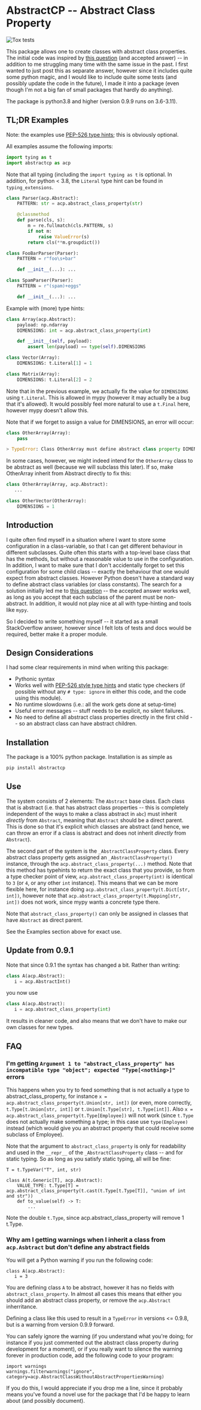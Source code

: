 # AbstractCP -- Abstract Class Property

![Tox tests](https://github.com/reinhrst/abstractcp/workflows/Tox%20tests/badge.svg)


This package allows one to create classes with abstract class properties.
The initial code was inspired by [this question][1] (and accepted answer) -- in
addition to me struggling many time with the same issue in the past.
I first wanted to just post this as separate answer, however since it includes quite
some python magic, and I would like to include quite some tests (and possibly update
the code in the future), I made it into a package (even though I'm not a big fan of
small packages that hardly do anything).

The package is python3.8 and higher (version 0.9.9 runs on 3.6-3.11).

## TL;DR Examples
Note: the examples use [PEP-526 type hints][3]; this is obviously optional.

All examples assume the following imports:
```python
import tying as t
import abstractcp as acp
```
Note that all typing (including the `import typing as t` is optional.
In addition, for python < 3.8, the `Literal` type hint can be found in
`typing_extensions`.

```python
class Parser(acp.Abstract):
    PATTERN: str = acp.abstract_class_property(str)

    @classmethod
    def parse(cls, s):
        m = re.fullmatch(cls.PATTERN, s)
        if not m:
            raise ValueError(s)
        return cls(**m.groupdict())

class FooBarParser(Parser):
    PATTERN = r"foo\s+bar"

    def __init__(...): ...

class SpamParser(Parser):
    PATTERN = r"(spam)+eggs"

    def __init__(...): ...
```

Example with (more) type hints:
```python
class Array(acp.Abstract):
    payload: np.ndarray
    DIMENSIONS: int = acp.abstract_class_property(int)

    def __init__(self, payload):
        assert len(payload) == type(self).DIMENSIONS

class Vector(Array):
    DIMENSIONS: t.Literal[1] = 1

class Matrix(Array):
    DIMENSIONS: t.Literal[2] = 2
```
Note that in the previous example, we actually fix the value for `DIMENSIONS` using `t.Literal`.
This is allowed in mypy (however it may actually be a bug that it's allowed).
It would possibly feel more natural to use a `t.Final` here, however mypy doesn't allow this.

Note that if we forget to assign a value for DIMENSIONS, an error will occur:
```python
class OtherArray(Array):
    pass

> TypeError: Class OtherArray must define abstract class property DIMENSIONS, or have Abstract as direct parent
```
In some cases, however, we might indeed intend for the `OtherArray` class to be abstract as well (because we will subclass this later). If so, make OtherArray inherit from Abstract directly to fix this:
```python
class OtherArray(Array, acp.Abstract):
   ...

class OtherVector(OtherArray):
    DIMENSIONS = 1
```

## Introduction
I quite often find myself in a situation where I want to store some configuration in a class-variable, so that I can get different behaviour in different subclasses.
Quite often this starts with a top-level base class that has the methods, but without a reasonable value to use in the configuration.
In addition, I want to make sure that I don't accidentally forget to set this configuration for some child class -- exactly the behaviour that one would expect from abstract classes.
However Python doesn't have a standard way to define abstract class variables (or class constants).
The search for a solution initially led me to [this question][1] -- the accepted answer works well, as long as you accept that each subclass of the parent must be non-abstract.
In addition, it would not play nice at all with type-hinting and tools like `mypy`.

So I decided to write something myself -- it started as a small StackOverflow answer, however since I felt lots of tests and docs would be required, better make it a proper module.

## Design Considerations
I had some clear requirements in mind when writing this package:
* Pythonic syntax
* Works well with [PEP-526 style type hints][3] and static type checkers (if possible without any `# type: ignore` in either this code, and the code using this module).
* No runtime slowdowns (i.e.: all the work gets done at setup-time)
* Useful error messages -- stuff needs to be explicit, no silent failures.
* No need to define all abstract class properties directly in the first child -- so an abstract class can have abstract children.

## Installation
The package is a 100% python package. Installation is as simple as
```bash
pip install abstractcp
```

## Use
The system consists of 2 elements: The `Abstract` base class.
Each class that is abstract (i.e. that has abstract class properties -- this is completely independent of the ways to make a class abstract in `abc`) must inherit _directly_ from `Abstract`, meaning that `Abstract` should be a direct parent. This is done so that it's explicit which classes are abstract (and hence, we can throw an error if a class is abstract and does not inherit _directly_ from `Abstract`).

The second part of the system is the `_AbstractClassProperty` class.
Every abstract class property gets assigned an `_AbstractClassProperty()` instance, through the `acp.abstract_class_property(...)` method. Note that this method has typehints to  return the exact class that you provide, so from a type checker point of view, `acp.abstract_class_property(int)` is identical to `3` (or `4`, or any other `int` instance). This means that we can be more flexible here, for instance doing `acp.abstract_class_property(t.Dict[str, int])`, however note that `acp.abstract_class_property(t.Mapping[str, int])` does not work, since mypy wants a concrete type there.

Note that `abstract_class_property()` can only be assigned in classes that have `Abstract` as direct parent.


See the Examples section above for exact use.

## Update from 0.9.1
Note that since 0.9.1 the syntax has changed a bit.
Rather than writing:
```python
class A(acp.Abstract):
   i = acp.AbstractInt()
```

you now use

```python
class A(acp.Abstract):
   i = acp.abstract_class_property(int)
```

It results in cleaner code, and also means that we don't have to make our own classes for new types.


## FAQ

### I'm getting `Argument 1 to "abstract_class_property" has incompatible type "object"; expected "Type[<nothing>]"` errors

This happens when you try to feed something that is not actually a type to abstract_class_property, for instance `x = acp.abstract_class_property(t.Union[str, int])` (or even, more correctly, `t.Type[t.Union[str, int]]` or `t.Union[t.Type[str], t.Type[int]]`. Also `x = acp.abstract_class_property(t.Type[Employee])`  will not work (since `t.Type` does not actually make something a type; in this case use `type(Employee)` instead (which would give you an abstract property that could receive some subclass of Employee).

Note that the argument to `abstract_class_property` is only for readability and used in the `__repr__` of the `_AbstractClassProperty` class -- and for static typing. So as long as you satisfy static typing, all will be fine:

```
T = t.TypeVar("T", int, str)

class A(t.Generic[T], acp.Abstract):
    VALUE_TYPE: t.Type[T] = acp.abstract_class_property(t.cast(t.Type[t.Type[T]], "union of int and str"))
    def to_value(self) -> T:
        ...
```
Note the double `t.Type`, since acp.abstract_class_property will remove 1 t.Type.

### Why am I getting warnings when I inherit a class from `acp.Asbtract` but don't define any abstract fields

You will get a Python warning if you run the following code:

```
class A(acp.Abstract):
   i = 3
```

You are defining class `A` to be abstract, however it has no fields with `abstract_class_property`.
In almost all cases this means that either you should add an abstract class property, or remove the `acp.Abstract` inherritance.

Defining a class like this used to result in a `TypeError` in versions <= 0.9.8, but is a warning from version 0.9.9 forward.

You can safely ignore the warning (if you understand what you're doing; for instance if you just commented out the abstract class property during development for a moment), or if you really want to silence the warning forever in production code, add the following code to your program:

```
import warnings
warnings.filterwarnings("ignore", category=acp.AbstractClassWithoutAbstractPropertiesWarning)
```

If you do this, I would appreciate if you drop me a line, since it probably means you've found a novel use for the package that I'd be happy to learn about (and possibly document).


[1]: https://stackoverflow.com/questions/45248243/most-pythonic-way-to-declare-an-abstract-class-property
[2]: https://github.com/reinhrst/abstractcp/issues/
[3]: https://www.python.org/dev/peps/pep-0526/
